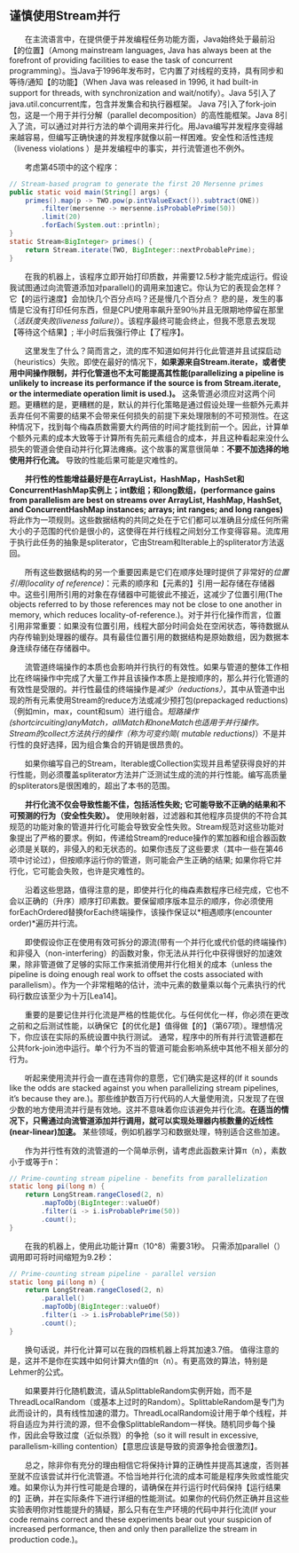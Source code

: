 ## 谨慎使用Stream并行

&emsp;&emsp;在主流语言中，在提供便于并发编程任务功能方面，Java始终处于最前沿【的位置】（Among mainstream languages, Java has always been at the forefront of providing facilities to ease the task of concurrent programming）。当Java于1996年发布时，它内置了对线程的支持，具有同步和等待/通知【的功能】（When Java was released in 1996, it had built-in support for threads, with synchronization and wait/notify）。Java 5引入了java.util.concurrent库，包含并发集合和执行器框架。 Java 7引入了fork-join包，这是一个用于并行分解（parallel decomposition）的高性能框架。Java 8引入了流，可以通过对并行方法的单个调用来并行化。用Java编写并发程序变得越来越容易，但编写正确快速的并发程序就像以前一样困难。安全性和活性违规（liveness violations ）是并发编程中的事实，并行流管道也不例外。

&emsp;&emsp;考虑第45项中的这个程序：

```java
// Stream-based program to generate the first 20 Mersenne primes
public static void main(String[] args) {
    primes().map(p -> TWO.pow(p.intValueExact()).subtract(ONE))
        .filter(mersenne -> mersenne.isProbablePrime(50))
        .limit(20)
        .forEach(System.out::println);
}
static Stream<BigInteger> primes() {
    return Stream.iterate(TWO, BigInteger::nextProbablePrime);
}
```

&emsp;&emsp;在我的机器上，该程序立即开始打印质数，并需要12.5秒才能完成运行。假设我试图通过向流管道添加对parallel()的调用来加速它。你认为它的表现会怎样？它【的运行速度】会加快几个百分点吗？还是慢几个百分点？ 悲的是，发生的事情是它没有打印任何东西，但是CPU使用率飙升至90％并且无限期地停留在那里（*活跃度失败(liveness failure)*）。该程序最终可能会终止，但我不愿意去发现【等待这个结果】; 半小时后我强行停止【了程序】。

&emsp;&emsp;这里发生了什么？简而言之，流的库不知道如何并行化此管道并且试探启动（heuristics）失败。即使在最好的情况下，**如果源来自Stream.iterate，或者使用中间操作限制，并行化管道也不太可能提高其性能(parallelizing a pipeline is unlikely to increase its performance if the source is from Stream.iterate, or the intermediate operation limit is used.)。** 这条管道必须应对这两个问题。更糟糕的是，更糟糕的是，默认的并行化策略是通过假设处理一些额外元素并丢弃任何不需要的结果不会带来任何损失的前提下来处理限制的不可预测性。在这种情况下，找到每个梅森质数需要大约两倍的时间才能找到前一个。因此，计算单个额外元素的成本大致等于计算所有先前元素组合的成本，并且这种看起来没什么损失的管道会使自动并行化算法瘫痪。这个故事的寓意很简单：**不要不加选择的地使用并行化流。** 导致的性能后果可能是灾难性的。

&emsp;&emsp;**并行性的性能增益最好是在ArrayList，HashMap，HashSet和ConcurrentHashMap实例上；int数组；和long数组，(performance gains from parallelism are best on streams over ArrayList, HashMap, HashSet, and ConcurrentHashMap instances; arrays; int ranges; and long ranges)** 将此作为一项规则。这些数据结构的共同之处在于它们都可以准确且分成任何所需大小的子范围的代价是很小的，这使得在并行线程之间划分工作变得容易。流库用于执行此任务的抽象是spliterator，它由Stream和Iterable上的spliterator方法返回。

&emsp;&emsp;所有这些数据结构的另一个重要因素是它们在顺序处理时提供了非常好的*位置引用(locality of reference)*：元素的顺序和【元素的】引用一起存储在存储器中。这些引用所引用的对象在存储器中可能彼此不接近，这减少了位置引用(The objects referred to by those references may not be close to one another in memory, which reduces locality-of-reference.)。对于并行化操作而言，位置引用非常重要：如果没有位置引用，线程大部分时间会处在空闲状态，等待数据从内存传输到处理器的缓存。具有最佳位置引用的数据结构是原始数组，因为数据本身连续存储在存储器中。

&emsp;&emsp;流管道终端操作的本质也会影响并行执行的有效性。如果与管道的整体工作相比在终端操作中完成了大量工作并且该操作本质上是按顺序的，那么并行化管道的有效性是受限的。并行性最佳的终端操作是*减少（reductions）*，其中从管道中出现的所有元素使用Stream的reduce方法或减少预打包(prepackaged reductions)（例如min，max，count和sum）进行组合。*短路操作(shortcircuiting)*anyMatch，allMatch和noneMatch也适用于并行操作。Stream的collect方法执行的操作（称为*可变约简( mutable reductions)*）不是并行性的良好选择，因为组合集合的开销是很昂贵的。

&emsp;&emsp;如果你编写自己的Stream，Iterable或Collection实现并且希望获得良好的并行性能，则必须覆盖spliterator方法并广泛测试生成的流的并行性能。编写高质量的spliterators是很困难的，超出了本书的范围。

&emsp;&emsp;**并行化流不仅会导致性能不佳，包括活性失败; 它可能导致不正确的结果和不可预测的行为（安全性失败）。** 使用映射器，过滤器和其他程序员提供的不符合其规范的功能对象的管道并行化可能会导致安全性失败。Stream规范对这些功能对象提出了严格的要求。例如，传递给Stream的reduce操作的累加器和组合器函数必须是关联的，非侵入的和无状态的。如果你违反了这些要求（其中一些在第46项中讨论过），但按顺序运行你的管道，则可能会产生正确的结果; 如果你将它并行化，它可能会失败，也许是灾难性的。

&emsp;&emsp;沿着这些思路，值得注意的是，即使并行化的梅森素数程序已经完成，它也不会以正确的（升序）顺序打印素数。要保留顺序版本显示的顺序，你必须使用forEachOrdered替换forEach终端操作，该操作保证以*相遇顺序(encounter order)*遍历并行流。

&emsp;&emsp;即使假设你正在使用有效可拆分的源流(带有一个并行化或代价低的终端操作)和非侵入（non-interfering）的函数对象，你无法从并行化中获得很好的加速效果，除非管道做了足够的实际工作来抵消使用并行化相关的成本（unless the pipeline is doing enough real work to offset the costs associated with parallelism）。作为一个非常粗略的估计，流中元素的数量乘以每个元素执行的代码行数应该至少为十万\[Lea14\]。

&emsp;&emsp;重要的是要记住并行化流是严格的性能优化。与任何优化一样，你必须在更改之前和之后测试性能，以确保它【的优化是】值得做【的】（第67项）。理想情况下，你应该在实际的系统设置中执行测试。 通常，程序中的所有并行流管道都在公共fork-join池中运行。单个行为不当的管道可能会影响系统中其他不相关部分的行为。

&emsp;&emsp;听起来使用流并行会一直在违背你的意愿，它们确实是这样的(If it sounds like the odds are stacked against you when parallelizing stream pipelines, it’s because they are.)。那些维护数百万行代码的人大量使用流，只发现了在很少数的地方使用流并行是有效地。这并不意味着你应该避免并行化流。**在适当的情况下，只需通过向流管道添加并行调用，就可以实现处理器内核数量的近线性(near-linear)加速。** 某些领域，例如机器学习和数据处理，特别适合这些加速。

&emsp;&emsp;作为并行性有效的流管道的一个简单示例，请考虑此函数来计算π（n），素数小于或等于n：

```java
// Prime-counting stream pipeline - benefits from parallelization
static long pi(long n) {
    return LongStream.rangeClosed(2, n)
        .mapToObj(BigInteger::valueOf)
        .filter(i -> i.isProbablePrime(50))
        .count();
}
```

&emsp;&emsp;在我的机器上，使用此功能计算π（10^8）需要31秒。 只需添加parallel（）调用即可将时间缩短为9.2秒：

```java
// Prime-counting stream pipeline - parallel version
static long pi(long n) {
    return LongStream.rangeClosed(2, n)
        .parallel()
        .mapToObj(BigInteger::valueOf)
        .filter(i -> i.isProbablePrime(50))
        .count();
}
```

&emsp;&emsp;换句话说，并行化计算可以在我的四核机器上将其加速3.7倍。 值得注意的是，这并不是你在实践中如何计算大n值的π（n）。有更高效的算法，特别是Lehmer的公式。

&emsp;&emsp;如果要并行化随机数流，请从SplittableRandom实例开始，而不是ThreadLocalRandom（或基本上过时的Random）。SplittableRandom是专门为此而设计的，具有线性加速的潜力。ThreadLocalRandom设计用于单个线程，并将自适应为并行流的源，但不会像SplittableRandom一样快。随机同步每个操作，因此会导致过度（近似杀戮）的争抢（so it will result in excessive, parallelism-killing contention）【意思应该是导致的资源争抢会很激烈】。

&emsp;&emsp;总之，除非你有充分的理由相信它将保持计算的正确性并提高其速度，否则甚至就不应该尝试并行化流管道。不恰当地并行化流的成本可能是程序失败或性能灾难。如果你认为并行性可能是合理的，请确保在并行运行时代码保持【运行结果的】正确，并在实际条件下进行详细的性能测试。如果你的代码仍然正确并且这些实验表明你对性能提升的猜疑，那么只有在生产环境的代码中并行化流(If your code remains correct and these experiments bear out your suspicion of increased performance, then and only then parallelize the stream in production code.)。